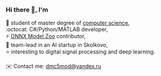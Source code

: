 ### Hi there 👋, I'm

🏃 student of master degree of [computer science](https://en.misis.ru/),  
:octocat: C#/Python/MATLAB developer,  
⚡ [ONNX Model Zoo](https://github.com/onnx/models) contributor,  
🔭 team-lead in an AI startup in Skolkovo,  
⭐ interesting to digital signal processing and deep learning.  
  
✉️ Contact me: [dmc5mod@yandex.ru](dmc5mod@yandex.ru)  
<!--
**asiryan/asiryan** is a ✨ _special_ ✨ repository because its `README.md` (this file) appears on your GitHub profile.

Here are some ideas to get you started:

- 🔭 I’m currently working on ...
- 🌱 I’m currently learning ...
- 👯 I’m looking to collaborate on ...
- 🤔 I’m looking for help with ...
- 💬 Ask me about ...
- 📫 How to reach me: ...
- 😄 Pronouns: ...
- ⚡ Fun fact: ...
-->

